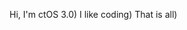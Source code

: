 Hi, I'm ctOS 3.0)
I like coding)
That is all)

<!---
ctOS-3/ctOS-3 is a ✨ special ✨ repository because its `README.md` (this file) appears on your GitHub profile.
You can click the Preview link to take a look at your changes.
--->
